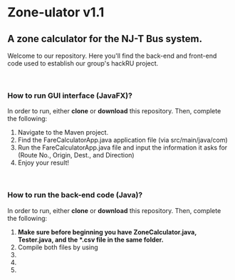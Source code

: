 

<h1>Zone-ulator v1.1</h1>


<h2>A zone calculator for the NJ-T Bus system.</h2>

<p>Welcome to our repository. Here you'll find the back-end and front-end code used to establish our group's hackRU project.</p>
<br>

<h3>How to run GUI interface (JavaFX)?</h3>
<p>In order to run, either <strong>clone</strong> or <strong>download</strong> this repository. Then, complete the following:</p>
<ol>
  <li> Navigate to the Maven project.</li>
  <li> Find the FareCalculatorApp.java application file (via src/main/java/com)</li>
  <li> Run the FareCalculatorApp.java file and input the information it asks for (Route No., Origin, Dest., and Direction)</li>
  <li> Enjoy your result!</li>
</ol>
<br>
<h3>How to run the back-end code (Java)?</h3>
<p>In order to run, either <strong>clone</strong> or <strong>download</strong> this repository. Then, complete the following:</p>
<ol>
  <li> <strong>Make sure before beginning you have ZoneCalculator.java, Tester.java, and the *.csv file in the same folder.</strong></li>
  <li> Compile both files by using </li>
  <li> </li>
  <li> </li>
  <li> </li>
</ol>
